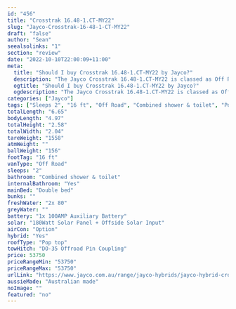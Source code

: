 ```yaml
---
id: "456"
title: "Crosstrak 16.48-1.CT-MY22"
slug: "Jayco-Crosstrak-16-48-1-CT-MY22"
draft: "false"
author: "Sean"
seealsolinks: "1"
section: "review"
date: "2022-10-10T22:00:09+11:00"
meta:
  title: "Should I buy Crosstrak 16.48-1.CT-MY22 by Jayco?"
  description: "The Jayco Crosstrak 16.48-1.CT-MY22 is classed as Off Road, and sleeps 2 people. It is Australian made and comes in at 16 ft. It generally has Combined shower & toilet."
  ogtitle: "Should I buy Crosstrak 16.48-1.CT-MY22 by Jayco?"
  ogdescription: "The Jayco Crosstrak 16.48-1.CT-MY22 is classed as Off Road, and sleeps 2 people. It is Australian made and comes in at 16 ft. It generally has Combined shower & toilet."
categories: ["Jayco"]
tags: ["Sleeps 2", "16 ft", "Off Road", "Combined shower & toilet", "Pop top", "50 - 60k", "Australian made"]
totalLength: "6.65"
bodyLength: "4.97"
totalHeight: "2.58"
totalWidth: "2.04"
tareWeight: "1558"
atmWeight: ""
ballWeight: "156"
footTag: "16 ft"
vanType: "Off Road"
sleeps: "2"
bathroom: "Combined shower & toilet"
internalBathroom: "Yes"
mainBed: "Double bed"
bunks: ""
freshWater: "2x 80"
greyWater: ""
battery: "1x 100AMP Auxiliary Battery"
solar: "180Watt Solar Panel + Offside Solar Input"
airCon: "Option"
hybrid: "Yes"
roofType: "Pop top"
towHitch: "DO-35 Offroad Pin Coupling"
price: 53750
priceRangeMin: "53750"
priceRangeMax: "53750"
urlLink: "https://www.jayco.com.au/range/jayco-hybrids/jayco-hybrid-crosstrak"
aussieMade: "Australian made"
noImage: ""
featured: "no"
---
```

